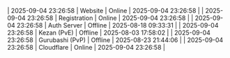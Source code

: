 | 2025-09-04 23:26:58 | Website | Online | 2025-09-04 23:26:58 |
| 2025-09-04 23:26:58 | Registration | Online | 2025-09-04 23:26:58 |
| 2025-09-04 23:26:58 | Auth Server | Offline | 2025-08-18 09:33:31 |
| 2025-09-04 23:26:58 | Kezan (PvE) | Offline | 2025-08-03 17:58:02 |
| 2025-09-04 23:26:58 | Gurubashi (PvP) | Offline | 2025-08-23 21:44:06 |
| 2025-09-04 23:26:58 | Cloudflare | Online | 2025-09-04 23:26:58 |
